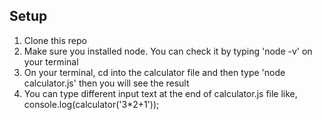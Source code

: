 ## Setup

1. Clone this repo
2. Make sure you installed node. You can check it by typing 'node -v' on your terminal
3. On your terminal, cd into the calculator file and then type 'node calculator.js' then you will see the result
4. You can type different input text at the end of calculator.js file like, console.log(calculator('3*2+1'));
